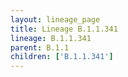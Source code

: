 ```yaml
---
layout: lineage_page
title: Lineage B.1.1.341
lineage: B.1.1.341
parent: B.1.1
children: ['B.1.1.341']
---
```

